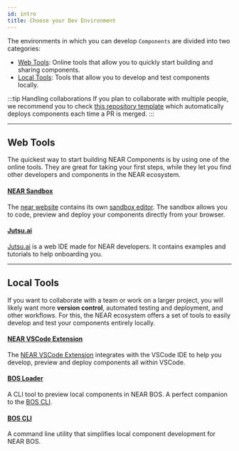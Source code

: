 ```yaml
---
id: intro
title: Choose your Dev Environment
---
```


The environments in which you can develop `Components` are divided into two categories:

- [Web Tools](#web-tools): Online tools that allow you to quickly start building and sharing components.
- [Local Tools](#local-tools): Tools that allow you to develop and test components locally.

:::tip Handling collaborations
If you plan to collaborate with multiple people, we recommend you to check [this repository template](https://github.com/near-examples/bos-components) which automatically deploys components each time a PR is merged.
:::

---

## Web Tools
The quickest way to start building NEAR Components is by using one of the online tools. They are great for taking your first steps, while they let you find other developers and components in the NEAR ecosystem.

#### [NEAR Sandbox](https://near.org/sandbox)
The [near website](https://near.org/) contains its own [sandbox editor](https://near.org/sandbox). The sandbox allows you to code, preview and deploy your components directly from your browser.

#### [Jutsu.ai](https://jutsu.ai)
[Jutsu.ai](https://jutsu.ai) is a web IDE made for NEAR developers. It contains examples and tutorials to help onboarding you.

---

## Local Tools

If you want to collaborate with a team or work on a larger project, you will likely want more **version control**, automated testing and deployment, and other workflows. For this, the NEAR ecosystem offers a set of tools to easily develop and test your components entirely locally.

#### [NEAR VSCode Extension](vscode.md)
The [NEAR VSCode Extension](vscode.md) integrates with the VSCode IDE to help you develop, preview and deploy components all within VSCode.

#### [BOS Loader](bos-loader.md)
A CLI tool to preview local components in NEAR BOS. A perfect companion to the [BOS CLI](https://github.com/FroVolod/bos-cli-rs).

#### [BOS CLI](https://github.com/FroVolod/bos-cli-rs)
A command line utility that simplifies local component development for NEAR BOS.
